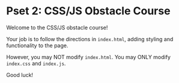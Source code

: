 <!-- VIEW THIS README.MD FILE IN VS CODE -- PRESS THE "PANELS WITH MAGNIFYING GLASS" ICON IN THE TOP RIGHT! -->

# Pset 2: CSS/JS Obstacle Course

Welcome to the CSS/JS obstacle course!

Your job is to follow the directions in `index.html`, adding styling and functionality to the page.

However, you may NOT modify `index.html`. You may ONLY modify `index.css` and `index.js`.

Good luck!

